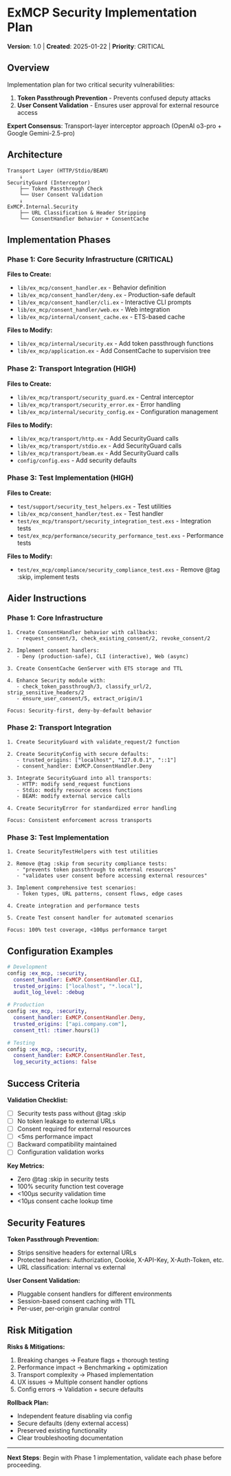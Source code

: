 # ExMCP Security Implementation Plan

**Version**: 1.0 | **Created**: 2025-01-22 | **Priority**: CRITICAL

## Overview

Implementation plan for two critical security vulnerabilities:
1. **Token Passthrough Prevention** - Prevents confused deputy attacks
2. **User Consent Validation** - Ensures user approval for external resource access

**Expert Consensus**: Transport-layer interceptor approach (OpenAI o3-pro + Google Gemini-2.5-pro)

## Architecture

```
Transport Layer (HTTP/Stdio/BEAM)
    ↓
SecurityGuard (Interceptor)
    ├── Token Passthrough Check
    └── User Consent Validation
    ↓
ExMCP.Internal.Security
    ├── URL Classification & Header Stripping
    └── ConsentHandler Behavior + ConsentCache
```

## Implementation Phases

### Phase 1: Core Security Infrastructure (CRITICAL)

**Files to Create:**
- `lib/ex_mcp/consent_handler.ex` - Behavior definition
- `lib/ex_mcp/consent_handler/deny.ex` - Production-safe default
- `lib/ex_mcp/consent_handler/cli.ex` - Interactive CLI prompts
- `lib/ex_mcp/consent_handler/web.ex` - Web integration
- `lib/ex_mcp/internal/consent_cache.ex` - ETS-based cache

**Files to Modify:**
- `lib/ex_mcp/internal/security.ex` - Add token passthrough functions
- `lib/ex_mcp/application.ex` - Add ConsentCache to supervision tree

### Phase 2: Transport Integration (HIGH)

**Files to Create:**
- `lib/ex_mcp/transport/security_guard.ex` - Central interceptor
- `lib/ex_mcp/transport/security_error.ex` - Error handling
- `lib/ex_mcp/internal/security_config.ex` - Configuration management

**Files to Modify:**
- `lib/ex_mcp/transport/http.ex` - Add SecurityGuard calls
- `lib/ex_mcp/transport/stdio.ex` - Add SecurityGuard calls
- `lib/ex_mcp/transport/beam.ex` - Add SecurityGuard calls
- `config/config.exs` - Add security defaults

### Phase 3: Test Implementation (HIGH)

**Files to Create:**
- `test/support/security_test_helpers.ex` - Test utilities
- `lib/ex_mcp/consent_handler/test.ex` - Test handler
- `test/ex_mcp/transport/security_integration_test.exs` - Integration tests
- `test/ex_mcp/performance/security_performance_test.exs` - Performance tests

**Files to Modify:**
- `test/ex_mcp/compliance/security_compliance_test.exs` - Remove @tag :skip, implement tests

## Aider Instructions

### Phase 1: Core Infrastructure
```
1. Create ConsentHandler behavior with callbacks:
   - request_consent/3, check_existing_consent/2, revoke_consent/2

2. Implement consent handlers:
   - Deny (production-safe), CLI (interactive), Web (async)

3. Create ConsentCache GenServer with ETS storage and TTL

4. Enhance Security module with:
   - check_token_passthrough/3, classify_url/2, strip_sensitive_headers/2
   - ensure_user_consent/5, extract_origin/1

Focus: Security-first, deny-by-default behavior
```

### Phase 2: Transport Integration
```
1. Create SecurityGuard with validate_request/2 function

2. Create SecurityConfig with secure defaults:
   - trusted_origins: ["localhost", "127.0.0.1", "::1"]
   - consent_handler: ExMCP.ConsentHandler.Deny

3. Integrate SecurityGuard into all transports:
   - HTTP: modify send_request functions
   - Stdio: modify resource access functions  
   - BEAM: modify external service calls

4. Create SecurityError for standardized error handling

Focus: Consistent enforcement across transports
```

### Phase 3: Test Implementation
```
1. Create SecurityTestHelpers with test utilities

2. Remove @tag :skip from security compliance tests:
   - "prevents token passthrough to external resources"
   - "validates user consent before accessing external resources"

3. Implement comprehensive test scenarios:
   - Token types, URL patterns, consent flows, edge cases

4. Create integration and performance tests

5. Create Test consent handler for automated scenarios

Focus: 100% test coverage, <100μs performance target
```

## Configuration Examples

```elixir
# Development
config :ex_mcp, :security,
  consent_handler: ExMCP.ConsentHandler.CLI,
  trusted_origins: ["localhost", "*.local"],
  audit_log_level: :debug

# Production  
config :ex_mcp, :security,
  consent_handler: ExMCP.ConsentHandler.Deny,
  trusted_origins: ["api.company.com"],
  consent_ttl: :timer.hours(1)

# Testing
config :ex_mcp, :security,
  consent_handler: ExMCP.ConsentHandler.Test,
  log_security_actions: false
```

## Success Criteria

**Validation Checklist:**
- [ ] Security tests pass without @tag :skip
- [ ] No token leakage to external URLs
- [ ] Consent required for external resources
- [ ] <5ms performance impact
- [ ] Backward compatibility maintained
- [ ] Configuration validation works

**Key Metrics:**
- Zero @tag :skip in security tests
- 100% security function test coverage
- <100μs security validation time
- <10μs consent cache lookup time

## Security Features

**Token Passthrough Prevention:**
- Strips sensitive headers for external URLs
- Protected headers: Authorization, Cookie, X-API-Key, X-Auth-Token, etc.
- URL classification: internal vs external

**User Consent Validation:**
- Pluggable consent handlers for different environments
- Session-based consent caching with TTL
- Per-user, per-origin granular control

## Risk Mitigation

**Risks & Mitigations:**
1. Breaking changes → Feature flags + thorough testing
2. Performance impact → Benchmarking + optimization
3. Transport complexity → Phased implementation
4. UX issues → Multiple consent handler options
5. Config errors → Validation + secure defaults

**Rollback Plan:**
- Independent feature disabling via config
- Secure defaults (deny external access)
- Preserved existing functionality
- Clear troubleshooting documentation

---

**Next Steps**: Begin with Phase 1 implementation, validate each phase before proceeding.

